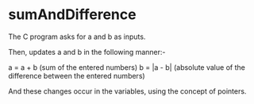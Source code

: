 # sumAndDifference

The C program asks for a and b as inputs.

Then, updates a and b in the following manner:-

a = a + b  (sum of the entered numbers)
b = |a - b| (absolute value of the difference between the entered numbers)

And these changes occur in the variables, using the concept of pointers. 
